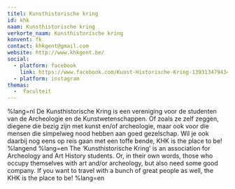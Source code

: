 ```yaml
---
titel: Kunsthistorische kring
id: khk
naam: Kunsthistorische kring
verkorte_naam: Kunsthistorische kring
konvent: fk
contact: khkgent@gmail.com
website: http://www.khkgent.be/
social:
  - platform: facebook
    link: https://www.facebook.com/Kunst-Historische-Kring-1393134794349013/timeline/
  - platform: instagram
themas:
  -  faculteit
---
```


%lang=nl De Kunsthistorische Kring is een vereniging voor de studenten van de Archeologie en de Kunstwetenschappen. Of zoals ze zelf zeggen, diegene die bezig zijn met kunst en/of archeologie, maar ook voor die mensen die simpelweg nood hebben aan goed gezelschap. Wil je ook daarbij nog eens op reis gaan met een toffe bende, KHK is the place to be! %langend %lang=en The ‘Kunsthistorische Kring’ is an association for Archeology and Art History students. Or, in their own words, those who occupy themselves with art and/or archeology, but also need some good company. If you want to travel with a bunch of great people as well, the KHK is the place to be! %lang=en
